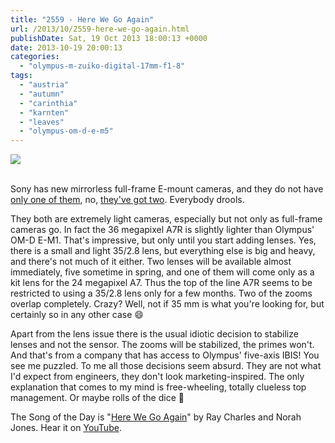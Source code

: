 ```yaml
---
title: "2559 - Here We Go Again"
url: /2013/10/2559-here-we-go-again.html
publishDate: Sat, 19 Oct 2013 18:00:13 +0000
date: 2013-10-19 20:00:13
categories: 
  - "olympus-m-zuiko-digital-17mm-f1-8"
tags: 
  - "austria"
  - "autumn"
  - "carinthia"
  - "karnten"
  - "leaves"
  - "olympus-om-d-e-m5"
---
```

<div class="container">
<div class="center"><a target="_blank" href="https://d25zfm9zpd7gm5.cloudfront.net/1200x1200/2013/20131011_161553_lr.jpg"><img src="https://d25zfm9zpd7gm5.cloudfront.net/0600x0600/2013/20131011_161553_lr.jpg" /></a></div>
</div>
<br />

Sony has new mirrorless full-frame E-mount cameras, and they do not have <a href="http://www.imaging-resource.com/camera-reviews/sony/a7/" target="_blank">only one of them</a>, no, <a href="http://www.imaging-resource.com/camera-reviews/sony/a7r/" target="_blank">they've got two</a>. Everybody drools.

They both are extremely light cameras, especially but not only as full-frame cameras go. In fact the 36&nbsp;megapixel A7R is slightly lighter than Olympus' OM-D E-M1. That's impressive, but only until you start adding lenses. Yes, there is a small and light 35/2.8 lens, but everything else is big and heavy, and there's not much of it either. Two lenses will be available almost immediately, five sometime in spring, and one of them will come only as a kit lens for the 24 megapixel A7. Thus the top of the line A7R seems to be restricted to using a 35/2.8 lens only for a few months. Two of the zooms overlap completely. Crazy? Well, not if 35&nbsp;mm is what you're looking for, but certainly so in any other case 😄

 Apart from the lens issue there is the usual idiotic decision to stabilize lenses and not the sensor. The zooms will be stabilized, the primes won't. And that's from a company that has access to Olympus' five-axis IBIS! You see me puzzled. To me all those decisions seem absurd. They are not what I'd expect from engineers, they don't look marketing-inspired. The only explanation that comes to my mind is free-wheeling, totally clueless top management. Or maybe rolls of the dice 🙂

The Song of the Day is "<a href="http://www.lyricsmode.com/lyrics/r/ray_charles/here_we_go_again.html" target="_blank">Here We Go Again</a>" by Ray Charles and Norah Jones. Hear it on <a href="http://www.youtube.com/watch?v=t1bDniBj-C8" target="_blank">YouTube</a>.
